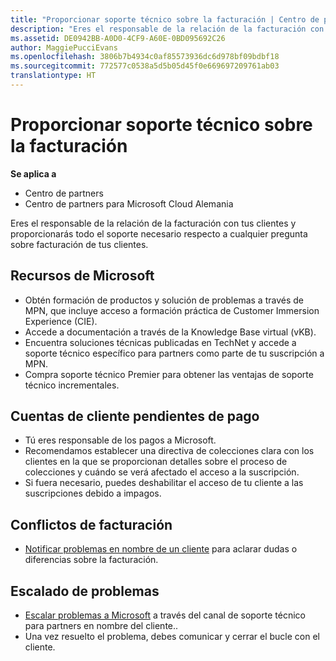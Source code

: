 ```yaml
---
title: "Proporcionar soporte técnico sobre la facturación | Centro de partners"
description: "Eres el responsable de la relación de la facturación con tus clientes y proporcionarás todo el soporte necesario respecto a cualquier pregunta sobre facturación de tus clientes."
ms.assetid: DE0942BB-A0D0-4CF9-A60E-0BD095692C26
author: MaggiePucciEvans
ms.openlocfilehash: 3806b7b4934c0af85573936dc6d978bf09bdbf18
ms.sourcegitcommit: 772577c0538a5d5b05d45f0e669697209761ab03
translationtype: HT
---
```

# <a name="provide-billing-support"></a>Proporcionar soporte técnico sobre la facturación

**Se aplica a**

-  Centro de partners
-  Centro de partners para Microsoft Cloud Alemania

Eres el responsable de la relación de la facturación con tus clientes y proporcionarás todo el soporte necesario respecto a cualquier pregunta sobre facturación de tus clientes.

## <a href="" id="microsoftresources"></a>Recursos de Microsoft


-   Obtén formación de productos y solución de problemas a través de MPN, que incluye acceso a formación práctica de Customer Immersion Experience (CIE).
-   Accede a documentación a través de la Knowledge Base virtual (vKB).
-   Encuentra soluciones técnicas publicadas en TechNet y accede a soporte técnico específico para partners como parte de tu suscripción a MPN.
-   Compra soporte técnico Premier para obtener las ventajas de soporte técnico incrementales.

## <a href="" id="delinquentcustomeraccounts"></a>Cuentas de cliente pendientes de pago


-   Tú eres responsable de los pagos a Microsoft.
-   Recomendamos establecer una directiva de colecciones clara con los clientes en la que se proporcionan detalles sobre el proceso de colecciones y cuándo se verá afectado el acceso a la suscripción.
-   Si fuera necesario, puedes deshabilitar el acceso de tu cliente a las suscripciones debido a impagos.

## <a href="" id="billingdisputes"></a>Conflictos de facturación


-   [Notificar problemas en nombre de un cliente](report-problems-on-behalf-of-a-customer.md) para aclarar dudas o diferencias sobre la facturación.

## <a href="" id="escalatingissues"></a>Escalado de problemas


-   [Escalar problemas a Microsoft](escalate-problems-to-microsoft.md) a través del canal de soporte técnico para partners en nombre del cliente..
-   Una vez resuelto el problema, debes comunicar y cerrar el bucle con el cliente.

 

 



